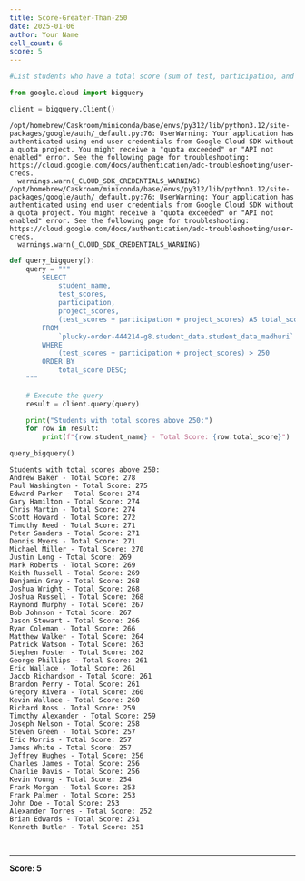 ```yaml
---
title: Score-Greater-Than-250
date: 2025-01-06
author: Your Name
cell_count: 6
score: 5
---
```


```python
#List students who have a total score (sum of test, participation, and project scores) above 250.
```


```python
from google.cloud import bigquery
```


```python
client = bigquery.Client()
```

    /opt/homebrew/Caskroom/miniconda/base/envs/py312/lib/python3.12/site-packages/google/auth/_default.py:76: UserWarning: Your application has authenticated using end user credentials from Google Cloud SDK without a quota project. You might receive a "quota exceeded" or "API not enabled" error. See the following page for troubleshooting: https://cloud.google.com/docs/authentication/adc-troubleshooting/user-creds. 
      warnings.warn(_CLOUD_SDK_CREDENTIALS_WARNING)
    /opt/homebrew/Caskroom/miniconda/base/envs/py312/lib/python3.12/site-packages/google/auth/_default.py:76: UserWarning: Your application has authenticated using end user credentials from Google Cloud SDK without a quota project. You might receive a "quota exceeded" or "API not enabled" error. See the following page for troubleshooting: https://cloud.google.com/docs/authentication/adc-troubleshooting/user-creds. 
      warnings.warn(_CLOUD_SDK_CREDENTIALS_WARNING)



```python
def query_bigquery():
    query = """
        SELECT
            student_name,
            test_scores,
            participation,
            project_scores,
            (test_scores + participation + project_scores) AS total_score
        FROM
            `plucky-order-444214-g8.student_data.student_data_madhuri`
        WHERE
            (test_scores + participation + project_scores) > 250
        ORDER BY
            total_score DESC;
    """
    
    # Execute the query
    result = client.query(query)

    print("Students with total scores above 250:")
    for row in result:
        print(f"{row.student_name} - Total Score: {row.total_score}")

query_bigquery()
```

    Students with total scores above 250:
    Andrew Baker - Total Score: 278
    Paul Washington - Total Score: 275
    Edward Parker - Total Score: 274
    Gary Hamilton - Total Score: 274
    Chris Martin - Total Score: 274
    Scott Howard - Total Score: 272
    Timothy Reed - Total Score: 271
    Peter Sanders - Total Score: 271
    Dennis Myers - Total Score: 271
    Michael Miller - Total Score: 270
    Justin Long - Total Score: 269
    Mark Roberts - Total Score: 269
    Keith Russell - Total Score: 269
    Benjamin Gray - Total Score: 268
    Joshua Wright - Total Score: 268
    Joshua Russell - Total Score: 268
    Raymond Murphy - Total Score: 267
    Bob Johnson - Total Score: 267
    Jason Stewart - Total Score: 266
    Ryan Coleman - Total Score: 266
    Matthew Walker - Total Score: 264
    Patrick Watson - Total Score: 263
    Stephen Foster - Total Score: 262
    George Phillips - Total Score: 261
    Eric Wallace - Total Score: 261
    Jacob Richardson - Total Score: 261
    Brandon Perry - Total Score: 261
    Gregory Rivera - Total Score: 260
    Kevin Wallace - Total Score: 260
    Richard Ross - Total Score: 259
    Timothy Alexander - Total Score: 259
    Joseph Nelson - Total Score: 258
    Steven Green - Total Score: 257
    Eric Morris - Total Score: 257
    James White - Total Score: 257
    Jeffrey Hughes - Total Score: 256
    Charles James - Total Score: 256
    Charlie Davis - Total Score: 256
    Kevin Young - Total Score: 254
    Frank Morgan - Total Score: 253
    Frank Palmer - Total Score: 253
    John Doe - Total Score: 253
    Alexander Torres - Total Score: 252
    Brian Edwards - Total Score: 251
    Kenneth Butler - Total Score: 251



```python

```


```python

```


---
**Score: 5**
